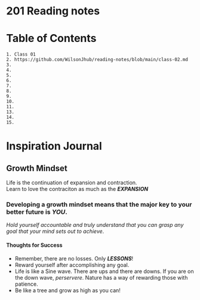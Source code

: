 # 201 Reading notes

# Table of Contents
    1. Class 01 
    2. https://github.com/WilsonJhub/reading-notes/blob/main/class-02.md
    3.
    4. 
    5. 
    6. 
    7.
    8.
    9.
    10.
    11. 
    13.
    14.
    15.
    
      
# Inspiration Journal

## Growth Mindset
Life is the continuation of expansion and contraction.  
Learn to love the contraciton as much as the ***EXPANSION***  

### Developing a growth mindset means that the major key to your better future is ***YOU***.

*Hold yourself accountable and truly understand that you can grasp any goal that your mind sets out to achieve*.  

#### Thoughts for Success
- Remember, there are no losses. Only ***LESSONS***!
- Reward yourself after accomplishing any goal.
- Life is like a Sine wave. There are ups and there are downs. If you are on the down wave, *perservere*. Nature has a way of rewarding those with patience. 
- Be like a tree and grow as high as you can!



